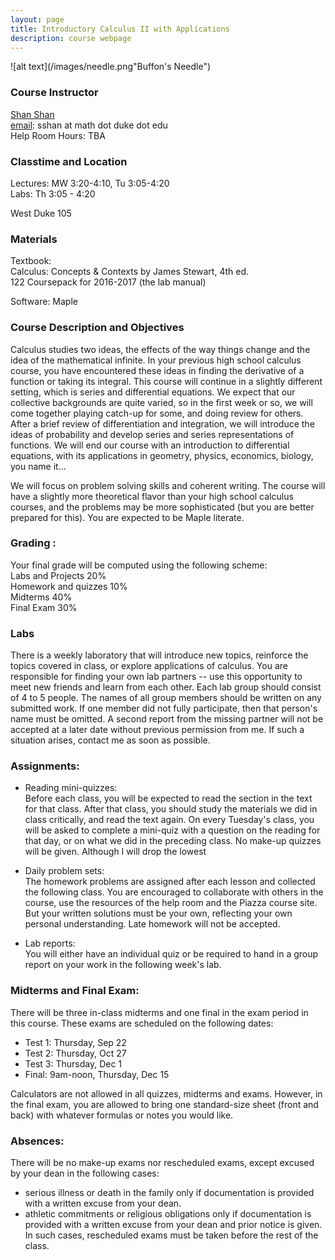 ```yaml
---
layout: page
title: Introductory Calculus II with Applications
description: course webpage
--- 
```


![alt text](/images/needle.png"Buffon's Needle")

### Course Instructor
[Shan Shan](https://sshanshans.github.io)  <br>
[email](mailto:sshan@math.duke.edu): sshan at math dot duke dot edu  <br>
Help Room Hours: TBA 

### Classtime and Location
Lectures: MW 3:20-4:10, Tu 3:05-4:20 <br>
Labs: Th 3:05 - 4:20  <br>

West Duke 105 <br>

### Materials 
Textbook: <br>
Calculus: Concepts & Contexts by James Stewart, 4th ed. <br>
122 Coursepack for 2016-2017 (the lab manual) <br>

Software: Maple
 
### Course Description and Objectives

Calculus studies two ideas, the effects of the way things change and the idea of the mathematical infinite. In your previous high school calculus course, you have encountered these ideas in finding the derivative of a function or taking its integral. This course will continue in a slightly different setting, which is series and differential equations. We expect that our collective backgrounds are quite varied, so in the first week or so, we will come together playing catch-up for some, and doing review for others. After a brief review of differentiation and integration, we will introduce the ideas of probability and develop series and series representations of functions. We will end our course with an introduction to differential equations, with its applications in geometry, physics, economics, biology, you name it...

We will focus on problem solving skills and coherent writing. The course will have a slightly more theoretical flavor than your high school calculus courses, and the problems may be more sophisticated (but you are better prepared for this). You are expected to be Maple literate. 

### Grading :
Your final grade will be computed using the following scheme: <br>
Labs and Projects 20% <br>
Homework and quizzes 10% <br>
Midterms 40% <br>
Final Exam 30%

### Labs
There is a weekly laboratory that will introduce new topics, reinforce the topics covered in class, or
explore applications of calculus. You are responsible for finding your own lab partners -- use this opportunity to meet new friends and learn from each other. Each lab group should consist of 4 to 5 people. The names of all group members should be written on any submitted work. If one member did not fully participate, then that person's name must be omitted. A second report from the missing partner will not be accepted at a later date without previous permission from me. If such a situation arises, contact me as soon as possible. 

### Assignments:

* Reading mini-quizzes: <br>
Before each class, you will be expected to read the section in the text for that class. After that class, you should study the materials we did in  class critically, and read the text again. On every Tuesday's class, you will be asked to complete a mini-quiz with a question on the reading for that day, or on what we did in the preceding class. No make-up quizzes will be given. Although I will drop the lowest 

* Daily problem sets:  <br>
The homework problems are assigned after each lesson and collected the following class.  You are encouraged to collaborate with others in the course, use the resources of the help room and the Piazza course site. But your written solutions must be your own, reflecting your own personal understanding. Late homework will not be accepted. 

* Lab reports: <br>
You will either have an individual quiz or be required to hand in a group report on your work in the following week's lab. 

### Midterms and Final Exam:
There will be three in-class midterms and one final in the exam period in this course.  These exams are scheduled on the following dates: 

*  Test 1: Thursday, Sep 22 <br>
*  Test 2: Thursday, Oct 27 <br>
*  Test 3: Thursday, Dec 1 <br>
*  Final: 9am-noon, Thursday, Dec 15 <br>

Calculators are not allowed in all quizzes, midterms and exams. However, in the final exam, you are allowed to bring one standard-size sheet (front and back) with whatever formulas or notes you would like. 

### Absences:
There will be no make-up exams nor rescheduled exams, except excused by your dean in the following cases:

* serious illness or death in the family only if documentation is provided with a written excuse from your dean. <br>
* athletic commitments or religious obligations only if documentation is provided with a written excuse from your dean and prior notice is given. In such cases, rescheduled exams must be taken before the rest of the class.  

